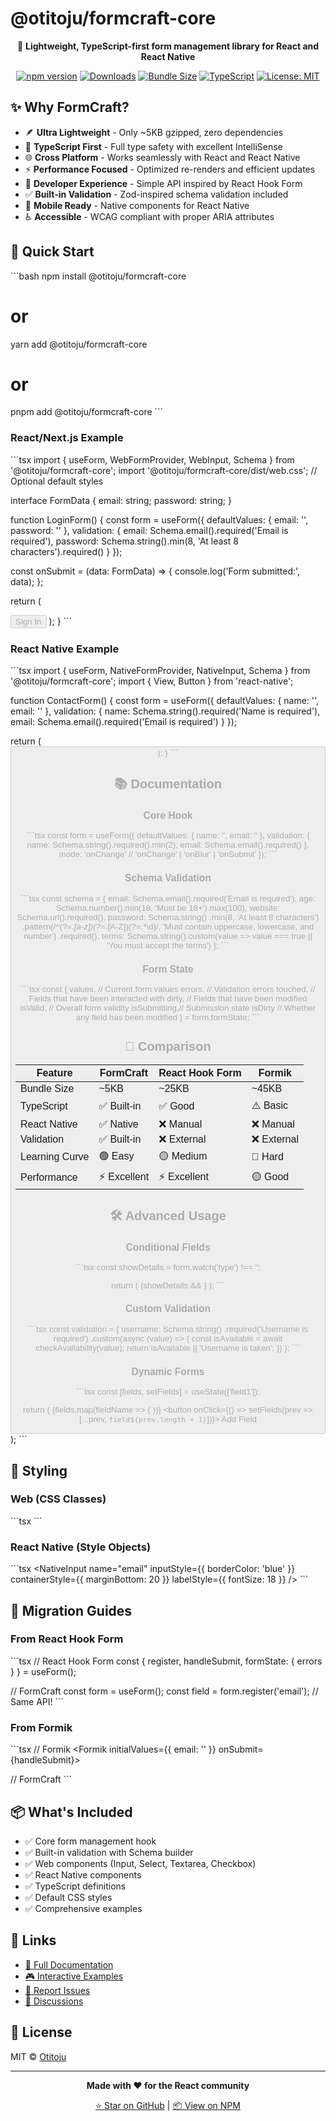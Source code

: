 # @otitoju/formcraft-core

<div align="center">

🚀 **Lightweight, TypeScript-first form management library for React and React Native**

[![npm version](https://badge.fury.io/js/@otitoju%2Fformcraft-core.svg)](https://www.npmjs.com/package/@otitoju/formcraft-core)
[![Downloads](https://img.shields.io/npm/dm/@otitoju/formcraft-core.svg)](https://www.npmjs.com/package/@otitoju/formcraft-core)
[![Bundle Size](https://img.shields.io/bundlephobia/minzip/@otitoju/formcraft-core)](https://bundlephobia.com/package/@otitoju/formcraft-core)
[![TypeScript](https://img.shields.io/badge/TypeScript-Ready-blue.svg)](https://www.typescriptlang.org/)
[![License: MIT](https://img.shields.io/badge/License-MIT-yellow.svg)](https://opensource.org/licenses/MIT)

</div>

## ✨ Why FormCraft?

- 🪶 **Ultra Lightweight** - Only ~5KB gzipped, zero dependencies
- 🔧 **TypeScript First** - Full type safety with excellent IntelliSense
- 🌐 **Cross Platform** - Works seamlessly with React and React Native
- ⚡ **Performance Focused** - Optimized re-renders and efficient updates
- 🎯 **Developer Experience** - Simple API inspired by React Hook Form
- ✅ **Built-in Validation** - Zod-inspired schema validation included
- 📱 **Mobile Ready** - Native components for React Native
- ♿ **Accessible** - WCAG compliant with proper ARIA attributes

## 🚀 Quick Start

\`\`\`bash
npm install @otitoju/formcraft-core
# or
yarn add @otitoju/formcraft-core
# or
pnpm add @otitoju/formcraft-core
\`\`\`

### React/Next.js Example

\`\`\`tsx
import { useForm, WebFormProvider, WebInput, Schema } from '@otitoju/formcraft-core';
import '@otitoju/formcraft-core/dist/web.css'; // Optional default styles

interface FormData {
  email: string;
  password: string;
}

function LoginForm() {
  const form = useForm<FormData>({
    defaultValues: { email: '', password: '' },
    validation: {
      email: Schema.email().required('Email is required'),
      password: Schema.string().min(8, 'At least 8 characters').required()
    }
  });

  const onSubmit = (data: FormData) => {
    console.log('Form submitted:', data);
  };

  return (
    <WebFormProvider form={form}>
      <form onSubmit={form.handleSubmit(onSubmit)}>
        <WebInput name="email" label="Email" type="email" />
        <WebInput name="password" label="Password" type="password" />
        <button type="submit" disabled={!form.formState.isValid}>
          Sign In
        </button>
      </form>
    </WebFormProvider>
  );
}
\`\`\`

### React Native Example

\`\`\`tsx
import { useForm, NativeFormProvider, NativeInput, Schema } from '@otitoju/formcraft-core';
import { View, Button } from 'react-native';

function ContactForm() {
  const form = useForm({
    defaultValues: { name: '', email: '' },
    validation: {
      name: Schema.string().required('Name is required'),
      email: Schema.email().required('Email is required')
    }
  });

  return (
    <NativeFormProvider form={form}>
      <View>
        <NativeInput name="name" label="Name" />
        <NativeInput name="email" label="Email" keyboardType="email-address" />
        <Button 
          title="Submit" 
          onPress={form.handleSubmit(console.log)}
          disabled={!form.formState.isValid}
        />
      </View>
    </NativeFormProvider>
  );
}
\`\`\`

## 📚 Documentation

### Core Hook

\`\`\`tsx
const form = useForm({
  defaultValues: { name: '', email: '' },
  validation: {
    name: Schema.string().required().min(2),
    email: Schema.email().required()
  },
  mode: 'onChange' // 'onChange' | 'onBlur' | 'onSubmit'
});
\`\`\`

### Schema Validation

\`\`\`tsx
const schema = {
  email: Schema.email().required('Email is required'),
  age: Schema.number().min(18, 'Must be 18+').max(100),
  website: Schema.url().required(),
  password: Schema.string()
    .min(8, 'At least 8 characters')
    .pattern(/^(?=.*[a-z])(?=.*[A-Z])(?=.*\d)/, 'Must contain uppercase, lowercase, and number')
    .required(),
  terms: Schema.string().custom(value => value === true || 'You must accept the terms')
};
\`\`\`

### Form State

\`\`\`tsx
const {
  values,      // Current form values
  errors,      // Validation errors
  touched,     // Fields that have been interacted with
  dirty,       // Fields that have been modified
  isValid,     // Overall form validity
  isSubmitting,// Submission state
  isDirty      // Whether any field has been modified
} = form.formState;
\`\`\`

## 🎯 Comparison

| Feature | FormCraft | React Hook Form | Formik |
|---------|-----------|-----------------|--------|
| Bundle Size | ~5KB | ~25KB | ~45KB |
| TypeScript | ✅ Built-in | ✅ Good | ⚠️ Basic |
| React Native | ✅ Native | ❌ Manual | ❌ Manual |
| Validation | ✅ Built-in | ❌ External | ❌ External |
| Learning Curve | 🟢 Easy | 🟡 Medium | 🔴 Hard |
| Performance | ⚡ Excellent | ⚡ Excellent | 🟡 Good |

## 🛠️ Advanced Usage

### Conditional Fields

\`\`\`tsx
const showDetails = form.watch('type') !== '';

return (
  <WebFormProvider form={form}>
    <WebSelect name="type" options={typeOptions} />
    {showDetails && <WebTextarea name="details" />}
  </WebFormProvider>
);
\`\`\`

### Custom Validation

\`\`\`tsx
const validation = {
  username: Schema.string()
    .required('Username is required')
    .custom(async (value) => {
      const isAvailable = await checkAvailability(value);
      return isAvailable || 'Username is taken';
    })
};
\`\`\`

### Dynamic Forms

\`\`\`tsx
const [fields, setFields] = useState(['field1']);

return (
  <WebFormProvider form={form}>
    {fields.map(fieldName => (
      <WebInput key={fieldName} name={fieldName} />
    ))}
    <button onClick={() => setFields(prev => [...prev, `field${prev.length + 1}`])}>
      Add Field
    </button>
  </WebFormProvider>
);
\`\`\`

## 🎨 Styling

### Web (CSS Classes)

\`\`\`tsx
<WebInput
  name="email"
  className="my-input"
  containerClassName="my-field"
  labelClassName="my-label"
  errorClassName="my-error"
/>
\`\`\`

### React Native (Style Objects)

\`\`\`tsx
<NativeInput
  name="email"
  inputStyle={{ borderColor: 'blue' }}
  containerStyle={{ marginBottom: 20 }}
  labelStyle={{ fontSize: 18 }}
/>
\`\`\`

## 🤝 Migration Guides

### From React Hook Form

\`\`\`tsx
// React Hook Form
const { register, handleSubmit, formState: { errors } } = useForm();

// FormCraft
const form = useForm();
const field = form.register('email'); // Same API!
\`\`\`

### From Formik

\`\`\`tsx
// Formik
<Formik initialValues={{ email: '' }} onSubmit={handleSubmit}>
  <Field name="email" />
</Formik>

// FormCraft
<WebFormProvider form={form}>
  <WebInput name="email" />
</WebFormProvider>
\`\`\`

## 📦 What's Included

- ✅ Core form management hook
- ✅ Built-in validation with Schema builder
- ✅ Web components (Input, Select, Textarea, Checkbox)
- ✅ React Native components
- ✅ TypeScript definitions
- ✅ Default CSS styles
- ✅ Comprehensive examples

## 🔗 Links

- [📖 Full Documentation](https://github.com/otitoju/formcraft-core#readme)
- [🎮 Interactive Examples](https://github.com/otitoju/formcraft-core/tree/main/examples)
- [🐛 Report Issues](https://github.com/otitoju/formcraft-core/issues)
- [💬 Discussions](https://github.com/otitoju/formcraft-core/discussions)

## 📄 License

MIT © [Otitoju](https://github.com/otitoju)

---

<div align="center">

**Made with ❤️ for the React community**

[⭐ Star on GitHub](https://github.com/otitoju/formcraft-core) | [📦 View on NPM](https://www.npmjs.com/package/@otitoju/formcraft-core)

</div>
